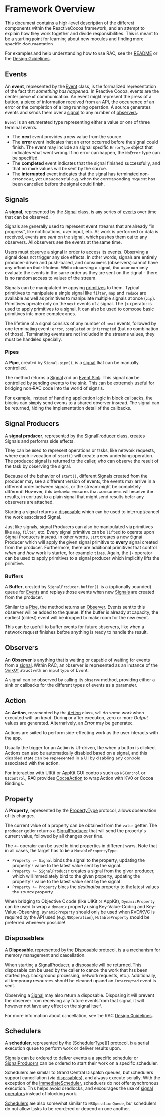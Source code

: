 # Framework Overview

This document contains a high-level description of the different components
within the ReactiveCocoa framework, and an attempt to explain how they work
together and divide responsibilities. This is meant to be a starting point for
learning about new modules and finding more specific documentation.

For examples and help understanding how to use RAC, see the [README][] or
the [Design Guidelines][].

## Events

An **event**, represented by the [Event][] class, is the formalized representation
of the fact that _something has happened_. In Reactive Cocoa, events are the center
piece of communication. An event might represent the press of a button, a piece 
of information received from an API, the occurrence of an error or the completion 
of a long running operation. A source generates events and sends them over a 
[signal](#signals) to any number of [observers](#observers).

`Event` is an enumerated type representing either a value or one of three 
terminal events.

 * The **next** event provides a new value from the source.
 * The **error** event indicates that an error occurred before the signal could
   finish. The event may include an signal specific `ErrorType` object that 
   indicates what went wrong. If no error can happen, the `NoError` type can 
   be specified.
 * The **completed** event indicates that the signal finished successfully, and
   that no more values will be sent by the source.
 * The **interrupted** event indicates that the signal has terminated 
   non-erroneous, yet unsuccessful e.g. when the corresponding request has been
   cancelled before the signal could finish.

## Signals

A **signal**, represented by the [Signal][] class, is any series of [events](#events)
over time that can be observed.

Signals are generally used to represent event streams that are already “in progress”,
like notifications, user input, etc. As work is performed or data is received, 
events are _sent_ on the signal, which pushes them out to any observers. 
All observers see the events at the same time. 

Users must [observe](#observers) a signal in order to access its events. 
Observing a signal does not trigger any side effects. In other words, 
signals are entirely producer-driven and push-based, and consumers (observers) 
cannot have any effect on their lifetime. While observing a signal, the user 
can only evaluate the events in the same order as they are sent on the signal -
there is no random access to values of the stream.

Signals can be manipulated by appying [primitives][BasicOperators] to them. 
Typical primitives to manipulate a single signal like `filter`, `map` and
`reduce` are available as well as primitives to manipulate multiple signals
at once (`zip`). Primitives operate only on the `next` events of a signal.
The `|>` operator is used to apply primitives to a signal. It can also be used
to compose basic primitives into more complex ones.

The lifetime of a signal consists of any number of `next` events, followed by
one terminating event: `error`, `completed` or `interrupted` 
(but no combination of those).
Terminating events are not included in the streams values, they must be 
handeled specially.

### Pipes

A **Pipe**, created by `Signal.pipe()`, is a [signal](#signals)
that can be manually controlled.

The method returns a [Signal](#signals) and an [Event Sink](#observers). 
This signal can be controlled by sending events to the sink. This 
can be extremely useful for bridging non-RAC code into the world of signals.

For example, instead of handling application logic in block callbacks, the
blocks can simply send events to a shared observer instead. The signal 
can be returned, hiding the implementation detail of the callbacks.

## Signal Producers

A **signal producer**, represented by the [SignalProducer][] class, creates 
Signals and performs side effects.

They can be used to represent operations or tasks, like network 
requests, where each invocation of `start()` will create a new underlying 
operation. The produced signal is returned to the caller, who can observe
the result of the task by observing the signal.

Because of the behavior of `start()`, different Signals created from the 
producer may see a different version of events, the events may arrive in a 
different order between signals, or the stream might be completely different!
However, this behavior ensures that consumers will receive the results, 
in contrast to a plain signal that might send results befor any observers 
are attached.

Starting a signal returns a [disposable](#disposables) which can be used to 
interrupt/cancel the work associated Signal.

Just like signals, signal Producers can also be manipulated via primitives 
like `map`, `filter`, etc. 
Every signal primitive can be `lift`ed to operate upon Signal Producers instead. 
In other words, `lift` creates a new Signal Producer which will apply the given 
signal primitive to __every__ signal created from the producer. 
Furthermore, there are additional primitives that control _when_ and _how_ work
is started, for example `times`.
Again, the `|>` operator can be used to apply primitives to a signal
producer which implicitly lifts the primitive.

### Buffers

A **Buffer**, created by `SignalProducer.buffer()`, is a (optionally bounded)
queue for [Events](#events) and replays those events when new 
[Signals](#signals) are created from the producer.

Similar to a [Pipe](#pipes), the method returns an [Observer](#observers). 
Events sent to this observer will be added to the queue. If the buffer is already
at capacity, the earliest (oldest) event will be dropped to make room for the 
new event. 

This can be usefull to buffer events for future observers, like when a network 
request finishes before anything is ready to handle the result.

## Observers

An **Observer** is anything that is waiting or capable of waiting for events
from a [signal](#signals). Within RAC, an observer is represented as an instance
of the [SinkOf][] struct with an input type of Event.

A signal can be observed by calling its `observe` method, providing either a
sink or callbacks for the different types of events as a parameter.

## Action

An **Action**, represented by the [Action][] class, will do some work when
executed with an _Input_. During or after execution, zero or more _Output_
values are generated. Alternatively, an _Error_ may be generated.

Actions are suited to perform side-effecting work as the user interacts with
the app.

Usually the trigger for an Action is UI-driven, like when a button is
clicked. Actions can also be automatically disabled based on a signal, and this
disabled state can be represented in a UI by disabling any controls associated
with the action.

For interaction with UIKit or AppKit GUI controls such as `NSControl` or 
`UIControl`, RAC provides [CocoaAction][] to wrap Action with KVO or 
Cocoa Bindings.

## Property

A **Property**, represented by the [PropertyType][Property] protocol, allows
observation of its changes.

The current value of a property can be obtained from the `value` getter. The
`producer` getter returns a [SignalProducer](#signal-producers) that will send
the property's current value, followed by all changes over time.

The `<~` operator can be used to bind properties in different ways. Note that in 
all cases, the target has to be a `MutablePropertyType`.

* `Property <~ Signal` binds the signal to the property, updating the property's 
value to the latest value sent by the signal.
* `Property <~ SignalProducer` creates a signal from the given producer, which will 
immediately bind to the given property, updating the property's value to the latest 
value sent by the signal
* `Property <~ Property` binds the _destination_ property to the latest values 
the _source_ property.

When bridging to Objective C code (like UIKit or AppKit), `DynamicProperty` can be used to
wrap a `dynamic` property using Key-Value-Coding and Key-Value-Observing. `DynamicProperty`
should only be used when KVO/KVC is required by the API used (e.g. `NSOperation`), 
`MutableProperty` should be preferred whenever possible! 

## Disposables

A **Disposable**, represented by the [Disposable][] protocol, is a a mechanism
for memory management and cancellation. 

When starting a [SignalProducer](#signal-producers), a disposable will be returned.
This disposable can be used by the caller to cancel the work that has been started
(e.g. background processing, network requests, etc.). Additionally, all temporary 
resources should be cleaned up and an `Interrupted` event is sent.

Observing a [Signal](#signals) may also return a disposable. Disposing it will 
prevent the observer from receiving any future events from that signal, it will
however not have any effect on the signal itself.

For more information about cancellation, see the RAC [Design Guidelines][].

## Schedulers

A **scheduler**, represented by the [SchedulerType][] protocol, is a serial
execution queue to perform work or deliver results upon.

[Signals](#signals) can be ordered to deliver events a a specific scheduler or
[SignalProducers](#signal-producers) can be ordered to start their work on 
a specific scheduler.

Schedulers are similar to Grand Central Dispatch queues, but schedulers support
cancellation (via [disposables](#disposables)), and always execute serially.
With the exception of the [ImmediateScheduler][Scheduler], schedulers do not
offer synchronous execution. This helps avoid deadlocks, and encourages the use
of [signal operators][BasicOperators] instead of blocking work.

[Schedulers][Scheduler] are also somewhat similar to `NSOperationQueue`, but schedulers
do not allow tasks to be reordered or depend on one another.


[Design Guidelines]: DesignGuidelines.md
[Memory Management]: MemoryManagement.md
[BasicOperators]: BasicOperators.md
[README]: ../README.md
[Signal]: ../ReactiveCocoa/Swift/Signal.swift
[SignalProducer]: ../ReactiveCocoa/Swift/SignalProducer.swift
[Action]: ../ReactiveCocoa/Swift/Action.swift
[CocoaAction]: ../ReactiveCocoa/Swift/Action.swift
[Disposable]: ../ReactiveCocoa/Swift/Disposable.swift
[Scheduler]: ../ReactiveCocoa/Swift/Scheduler.swift
[Property]: ../ReactiveCocoa/Swift/Property.swift
[Event]: ../ReactiveCocoa/Swift/Event.swift
[SinkOf]: http://swiftdoc.org/type/SinkOf/
